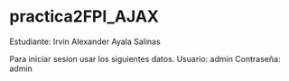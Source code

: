 # practica2FPI_AJAX

Estudiante: Irvin Alexander Ayala Salinas


Para iniciar sesion usar los siguientes datos.
Usuario: admin
Contraseña: admin
